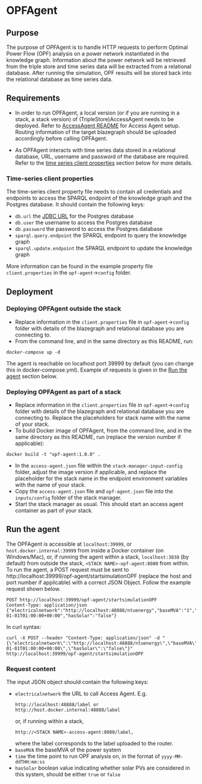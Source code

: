 # OPFAgent

## Purpose
The purpose of OPFAgent is to handle HTTP requests to perform Optimal Power Flow (OPF) analysis on a power network instantiated in the knowledge graph. Information about the power network will be retrieved from the triple store and time series data will be extracted from a relational database. After running the simulation, OPF results will be stored back into the relational database as time series data.

## Requirements
- In order to run OPFAgent, a local version (or if you are running in a stack, a stack version) of (TripleStore)AccessAgent needs to be deployed. Refer to [AccessAgent README](https://github.com/cambridge-cares/TheWorldAvatar/blob/main/JPS_ACCESS_AGENT/README.md) for Access Agent setup. Routing information of the target blazegraph should be uploaded accordingly before calling OPFAgent.

- As OPFAgent interacts with time series data stored in a relational database, URL, username and password of the database are required. Refer to the [time series client properties](#time-series-client-properties) section below for more details.

### Time-series client properties
The time-series client property file needs to contain all credentials and endpoints to access the SPARQL endpoint of the knowledge graph and the Postgres database. It should contain the following keys:
- `db.url` the [JDBC URL](https://www.postgresql.org/docs/7.4/jdbc-use.html) for the Postgres database
- `db.user` the username to access the Postgres database
- `db.password` the password to access the Postgres database
- `sparql.query.endpoint` the SPARQL endpoint to query the knowledge graph
- `sparql.update.endpoint` the SPARQL endpoint to update the knowledge graph

More information can be found in the example property file `client.properties` in the `opf-agent`->`config` folder.

## Deployment

### Deploying OPFAgent outside the stack
- Replace information in the `client.properties` file in `opf-agent`->`config` folder with details of the blazegraph and relational database you are connecting to.
- From the command line, and in the same directory as this README, run:
```
docker-compose up -d
```
The agent is reachable on localhost port 39999 by default (you can change this in docker-compose.yml). Example of requests is given in the [Run the agent](#run-the-agent) section below.

### Deploying OPFAgent as part of a stack
- Replace information in the `client.properties` file in `opf-agent`->`config` folder with details of the blazegraph and relational database you are connecting to. Replace the placeholders for stack name with the name of your stack.
- To build Docker image of OPFAgent, from the command line, and in the same directory as this README, run (replace the version number if applicable):
```
docker build -t "opf-agent:1.0.0" .
```
- In the `access-agent.json` file within the `stack-manager-input-config` folder, adjust the image version if applicable, and replace the placeholder for the stack name in the endpoint environment variables with the name of your stack. 
- Copy the `access-agent.json` file and `opf-agent.json` file into the `inputs/config` folder of the stack manager.
- Start the stack manager as usual. This should start an access agent container as part of your stack.

## Run the agent
The OPFAgent is accessible at `localhost:39999`, or `host.docker.internal:39999` from inside a Docker container (on Windows/Mac), or, if running the agent within a stack, `localhost:3838` (by default) from outside the stack, `<STACK NAME>-opf-agent:8080` from within. To run the agent, a POST request must be sent to http://localhost:39999/opf-agent/startsimulationOPF (replace the host and port number if applicable) with a correct JSON Object. Follow the example request shown below.
```
POST http://localhost:39999/opf-agent/startsimulationOPF
Content-Type: application/json
{"electricalnetwork":"http://localhost:48888/ntuenergy","baseMVA":"1","time":"2020-01-01T01:00:00+00:00","hasSolar":"false"}
```
In curl syntax:
```
curl -X POST --header "Content-Type: application/json" -d "{\"electricalnetwork\":\"http://localhost:48888/ntuenergy\",\"baseMVA\":\"1\",\"time\":\"2020-01-01T01:00:00+00:00\",\"hasSolar\":\"false\"}" http://localhost:39999/opf-agent/startsimulationOPF
```

### Request content
The input JSON object should contain the following keys:
- `electricalnetwork` the URL to call Access Agent. E.g.
    ```
    http://localhost:48888/label or http://host.docker.internal:48888/label
    ```
    or, if running within a stack,
    ```
    http://<STACK NAME>-access-agent:8080/label,
    ```
    where the label corresponds to the label uploaded to the router.
- `baseMVA` the baseMVA of the power system
- `time` the time point to run OPF analysis on, in the format of `yyyy-MM-ddTHH:mm:ss`
- `hasSolar` boolean value indicating whether solar PVs are considered in this system, should be either `true` or `false`
